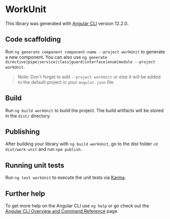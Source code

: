 # WorkUnit

This library was generated with [Angular CLI](https://github.com/angular/angular-cli) version 12.2.0.

## Code scaffolding

Run `ng generate component component-name --project workUnit` to generate a new component. You can also use `ng generate directive|pipe|service|class|guard|interface|enum|module --project workUnit`.
> Note: Don't forget to add `--project workUnit` or else it will be added to the default project in your `angular.json` file. 

## Build

Run `ng build workUnit` to build the project. The build artifacts will be stored in the `dist/` directory.

## Publishing

After building your library with `ng build workUnit`, go to the dist folder `cd dist/work-unit` and run `npm publish`.

## Running unit tests

Run `ng test workUnit` to execute the unit tests via [Karma](https://karma-runner.github.io).

## Further help

To get more help on the Angular CLI use `ng help` or go check out the [Angular CLI Overview and Command Reference](https://angular.io/cli) page.
